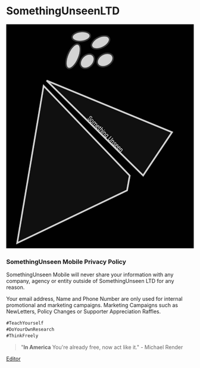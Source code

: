 # SomethingUnseenLTD


![SomethingUnseen](https://github.com/amzinglyrwarded/somethingunseen.github.io/blob/master/somethingunseen-dark-logo.jpg)


### SomethingUnseen Mobile Privacy Policy

SomethingUnseen Mobile will never share your information with any company, agency or entity outside of SomethingUnseen LTD for any reason. 


Your email address, Name and Phone Number are only used for internal promotional and marketing campaigns. Marketing Campaigns such as NewLetters, Policy Changes or Supporter Appreciation Raffles. 

```markdown
#TeachYourself
#DoYourOwnResearch
#ThinkFreely

```


>"**In America** You're already free, now act like it."
> \- Michael Render




[Editor](https://github.com/amzinglyrwarded/somethingunseen.github.io/edit/master/docs/index.md)
